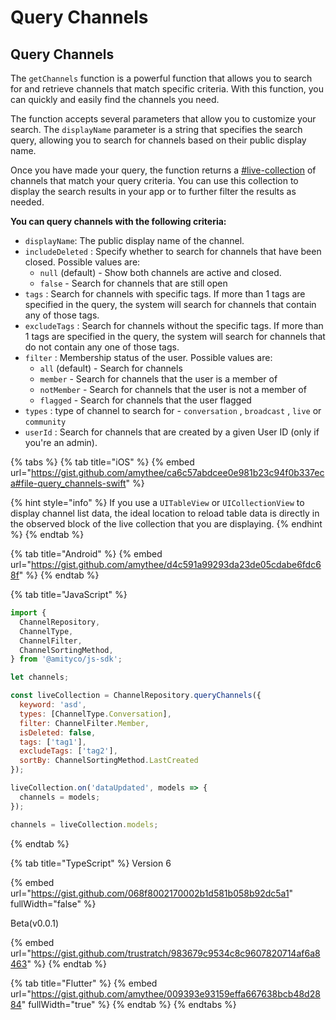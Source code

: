 # Query Channels

## Query Channels

The `getChannels` function is a powerful function that allows you to search for and retrieve channels that match specific criteria. With this function, you can quickly and easily find the channels you need.

The function accepts several parameters that allow you to customize your search. The `displayName` parameter is a string that specifies the search query, allowing you to search for channels based on their public display name.&#x20;

Once you have made your query, the function returns a [#live-collection](../../core-concepts/live-objects-collections/#live-collection "mention") of channels that match your query criteria. You can use this collection to display the search results in your app or to further filter the results as needed.

**You can query channels with the following criteria:**

* `displayName`: The public display name of the channel.
* `includeDeleted` : Specify whether to search for channels that have been closed. Possible values are:
  * `null` (default) - Show both channels are active and closed.
  * `false` - Search for channels that are still open
* `tags` : Search for channels with specific tags. If more than 1 tags are specified in the query, the system will search for channels that contain any of those tags.
* `excludeTags` : Search for channels without the specific tags. If more than 1 tags are specified in the query, the system will search for channels that do not contain any one of those tags.
* `filter` : Membership status of the user. Possible values are:
  * `all` (default) - Search for channels&#x20;
  * `member` - Search for channels that the user is a member of
  * `notMember` - Search for channels that the user is not a member of
  * `flagged` - Search for channels that the user flagged
* `types` : type of channel to search for - `conversation` , `broadcast` , `live` or `community`
* &#x20;`userId` : Search for channels that are created by a given User ID (only if you're an admin).

{% tabs %}
{% tab title="iOS" %}
{% embed url="https://gist.github.com/amythee/ca6c57abdcee0e981b23c94f0b337eca#file-query_channels-swift" %}

{% hint style="info" %}
If you use a `UITableView` or `UICollectionView` to display channel list data, the ideal location to reload table data is directly in the observed block of the live collection that you are displaying.
{% endhint %}
{% endtab %}

{% tab title="Android" %}
{% embed url="https://gist.github.com/amythee/d4c591a99293da23de05cdabe6fdc68f" %}
{% endtab %}

{% tab title="JavaScript" %}
```javascript
import { 
  ChannelRepository, 
  ChannelType, 
  ChannelFilter, 
  ChannelSortingMethod,
} from '@amityco/js-sdk';

let channels;

const liveCollection = ChannelRepository.queryChannels({
  keyword: 'asd',
  types: [ChannelType.Conversation],
  filter: ChannelFilter.Member,
  isDeleted: false,
  tags: ['tag1'],
  excludeTags: ['tag2'],
  sortBy: ChannelSortingMethod.LastCreated
});

liveCollection.on('dataUpdated', models => {
  channels = models;
});

channels = liveCollection.models;
```
{% endtab %}

{% tab title="TypeScript" %}
Version 6&#x20;

{% embed url="https://gist.github.com/068f8002170002b1d581b058b92dc5a1" fullWidth="false" %}

Beta(v0.0.1)

{% embed url="https://gist.github.com/trustratch/983679c9534c8c9607820714af6a8463" %}
{% endtab %}

{% tab title="Flutter" %}
{% embed url="https://gist.github.com/amythee/009393e93159effa667638bcb48d2884" fullWidth="true" %}
{% endtab %}
{% endtabs %}
